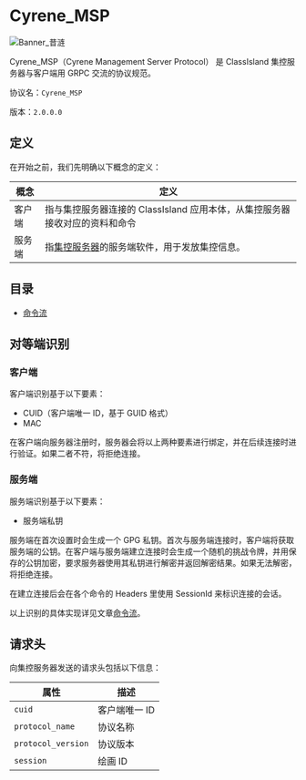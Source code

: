 # Cyrene_MSP

![Banner_昔涟](https://res.classisland.tech/banners/cyrene_msp/banner.webp)

Cyrene_MSP（Cyrene Management Server Protocol） 是 ClassIsland 集控服务器与客户端用 GRPC 交流的协议规范。

协议名：`Cyrene_MSP`

版本：`2.0.0.0`

## 定义

在开始之前，我们先明确以下概念的定义：

| 概念 | 定义 |
| --- | --- |
| 客户端 | 指与集控服务器连接的 ClassIsland 应用本体，从集控服务器接收对应的资料和命令 |
| 服务端 | 指[集控服务器](https://github.com/ClassIsland/ManagementServer)的服务端软件，用于发放集控信息。 |

## 目录

- [命令流](command_flow.md)

## 对等端识别

### 客户端

客户端识别基于以下要素：

- CUID（客户端唯一 ID，基于 GUID 格式）
- MAC

在客户端向服务器注册时，服务器会将以上两种要素进行绑定，并在后续连接时进行验证。如果二者不符，将拒绝连接。

### 服务端

服务端识别基于以下要素：

- 服务端私钥

服务端在首次设置时会生成一个 GPG 私钥。首次与服务端连接时，客户端将获取服务端的公钥。在客户端与服务端建立连接时会生成一个随机的挑战令牌，并用保存的公钥加密，要求服务器使用其私钥进行解密并返回解密结果。如果无法解密，将拒绝连接。

在建立连接后会在各个命令的 Headers 里使用 SessionId 来标识连接的会话。

以上识别的具体实现详见文章[命令流](command_flow.md)。

## 请求头

向集控服务器发送的请求头包括以下信息：

| 属性     | 描述       |
|--------|----------|
| `cuid` | 客户端唯一 ID |
| `protocol_name` | 协议名称 |
| `protocol_version` | 协议版本 |
| `session` | 绘画 ID |
